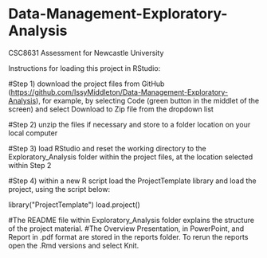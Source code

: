 # Data-Management-Exploratory-Analysis

CSC8631 Assessment for Newcastle University


Instructions for loading this project in RStudio:
 
#Step 1) download the project files from GitHub (https://github.com/IssyMiddleton/Data-Management-Exploratory-Analysis), for example, by selecting Code (green button in the middlet of the screen) and select Download to Zip file from the dropdown list

#Step 2) unzip the files if necessary and store to a folder location on your local computer

#Step 3) load RStudio and reset the working directory to the Exploratory_Analysis folder within the project files, at the location selected within Step 2

#Step 4) within a new R script load the ProjectTemplate library and load the project, using the script below:

library("ProjectTemplate")
load.project()

#The README file within Exploratory_Analysis folder explains the structure of the project material.
#The Overview Presentation, in PowerPoint, and Report in .pdf format are stored in the reports folder. To rerun the reports open the .Rmd versions and select Knit.